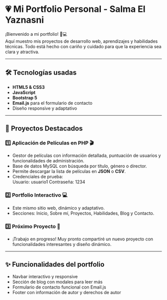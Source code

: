 # 💗 Mi Portfolio Personal - Salma El Yaznasni

¡Bienvenido a mi portfolio! 🎨💻  
Aquí muestro mis proyectos de desarrollo web, aprendizajes y habilidades técnicas. Todo está hecho con cariño y cuidado para que la experiencia sea clara y atractiva.  

---

## 🛠 Tecnologías usadas

- **HTML5 & CSS3**  
- **JavaScript**  
- **Bootstrap 5**  
- **Email.js** para el formulario de contacto  
- Diseño responsive y adaptativo  

---

## 📂 Proyectos Destacados

### 1️⃣ Aplicación de Películas en PHP 🎬
- Gestor de películas con información detallada, puntuación de usuarios y funcionalidades de administración.  
- Base de datos MySQL con búsqueda por título, género o director.  
- Permite descargar la lista de películas en **JSON** o **CSV**.  
- Credenciales de prueba:  
Usuario: usuario1
Contraseña: 1234

### 2️⃣ Portfolio Interactivo 💻
- Este mismo sitio web, dinámico y adaptativo.  
- Secciones: Inicio, Sobre mí, Proyectos, Habilidades, Blog y Contacto.  

### 3️⃣ Próximo Proyecto 🚧
- ¡Trabajo en progreso! Muy pronto compartiré un nuevo proyecto con funcionalidades interesantes y diseño dinámico.

---

## ✨ Funcionalidades del portfolio

- Navbar interactivo y responsive  
- Sección de blog con modales para leer más  
- Formulario de contacto funcional con Email.js  
- Footer con información de autor y derechos de autor  
